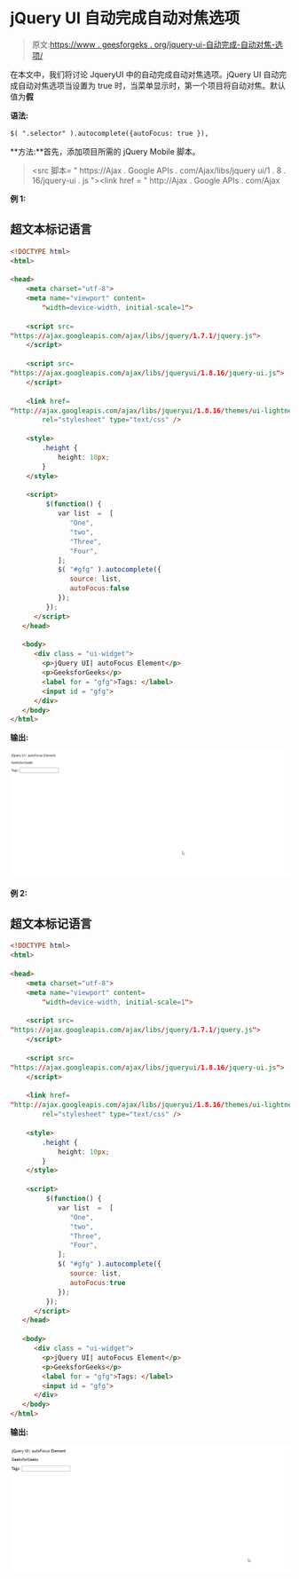 # jQuery UI 自动完成自动对焦选项

> 原文:[https://www . geesforgeks . org/jquery-ui-自动完成-自动对焦-选项/](https://www.geeksforgeeks.org/jquery-ui-autocomplete-autofocus-option/)

在本文中，我们将讨论 JqueryUI 中的自动完成自动对焦选项。jQuery UI 自动完成自动对焦选项当设置为 true 时，当菜单显示时，第一个项目将自动对焦。默认值为**假**

**语法:**

```html
$( ".selector" ).autocomplete({autoFocus: true }),
```

**方法:**首先，添加项目所需的 jQuery Mobile 脚本。

> <src 脚本= " https://Ajax . Google APIs . com/Ajax/libs/jquery ui/1 . 8 . 16/jquery-ui . js "></script><link href = " http://Ajax . Google APIs . com/Ajax

**例 1:**

## 超文本标记语言

```html
<!DOCTYPE html> 
<html> 

<head> 
    <meta charset="utf-8"> 
    <meta name="viewport" content= 
        "width=device-width, initial-scale=1"> 

    <script src= 
"https://ajax.googleapis.com/ajax/libs/jquery/1.7.1/jquery.js"> 
    </script> 

    <script src= 
"https://ajax.googleapis.com/ajax/libs/jqueryui/1.8.16/jquery-ui.js"> 
    </script> 

    <link href= 
"http://ajax.googleapis.com/ajax/libs/jqueryui/1.8.16/themes/ui-lightness/jquery-ui.css"
        rel="stylesheet" type="text/css" /> 

    <style> 
        .height { 
            height: 10px; 
        } 
    </style> 

    <script>
         $(function() {
            var list  =  [
               "One",
               "two",
               "Three",
               "Four",
            ];
            $( "#gfg" ).autocomplete({
               source: list,
               autoFocus:false
            });
         });
      </script>
   </head>

   <body>
      <div class = "ui-widget">
        <p>jQuery UI| autoFocus Element</p>
        <p>GeeksforGeeks</p>
        <label for = "gfg">Tags: </label>
        <input id = "gfg">
      </div>
   </body>
</html>
```

**输出:**

![](img/d41343fbe00b0a8865b95a26ddef327b.png)

**例 2:**

## 超文本标记语言

```html
<!DOCTYPE html> 
<html> 

<head> 
    <meta charset="utf-8"> 
    <meta name="viewport" content= 
        "width=device-width, initial-scale=1"> 

    <script src= 
"https://ajax.googleapis.com/ajax/libs/jquery/1.7.1/jquery.js"> 
    </script> 

    <script src= 
"https://ajax.googleapis.com/ajax/libs/jqueryui/1.8.16/jquery-ui.js"> 
    </script> 

    <link href= 
"http://ajax.googleapis.com/ajax/libs/jqueryui/1.8.16/themes/ui-lightness/jquery-ui.css"
        rel="stylesheet" type="text/css" /> 

    <style> 
        .height { 
            height: 10px; 
        } 
    </style> 

    <script>
         $(function() {
            var list  =  [
               "One",
               "two",
               "Three",
               "Four",
            ];
            $( "#gfg" ).autocomplete({
               source: list,
               autoFocus:true
            });
         });
      </script>
   </head>

   <body>
      <div class = "ui-widget">
        <p>jQuery UI| autoFocus Element</p>      
        <p>GeeksforGeeks</p>
        <label for = "gfg">Tags: </label>
        <input id = "gfg">
      </div>
   </body>
</html>
```

**输出:**

![](img/502982d57f943339f6cdb08ffcf2fab9.png)